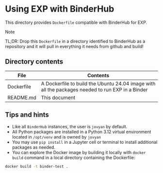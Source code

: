 # Using EXP with BinderHub

This directory provides `Dockerfile` compatible with BinderHub for
EXP.

> [!NOTE]  
> TL;DR: Drop this `Dockerfile` in a directory identified to BinderHub
> as a repository and it will pull in everything it needs from github
> and build!


## Directory contents

| File              | Contents |
| ---               | ---      |
| Dockerfile        | A Dockerfile to build the Ubuntu 24.04 image with all the packages needed to run EXP in a Binder
| README.md         | This document |


## Tips and hints
- Like all `BinderHub` instances, the user is `jovyan` by default.
- All Python packages are installed in a Python 3.12 virtual
environment located in `/opt/venv` and is owned by `jovyan`
- You may use `pip install` in a Jupyter cell or terminal to install
additional packages as needed.
- You can explore the Docker image by building it locally with
`docker build` command in a local directory containing the Dockerfile:
```bash
docker build -t binder-test .
```
